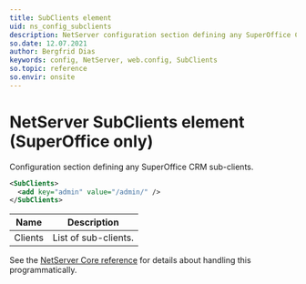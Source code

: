 ```yaml
---
title: SubClients element
uid: ns_config_subclients
description: NetServer configuration section defining any SuperOffice CRM sub-clients.
so.date: 12.07.2021
author: Bergfrid Dias
keywords: config, NetServer, web.config, SubClients
so.topic: reference
so.envir: onsite
---
```


# NetServer SubClients element (SuperOffice only)

Configuration section defining any SuperOffice CRM sub-clients.

```XML
<SubClients>
  <add key="admin" value="/admin/" />
</SubClients>
```

| Name | Description |
|---|---|
| Clients | List of sub-clients. |

See the [NetServer Core reference][1] for details about handling this programmatically.

<!-- Referenced links -->
[1]: <xref:SuperOffice.Configuration.ConfigFile.SubClients>
